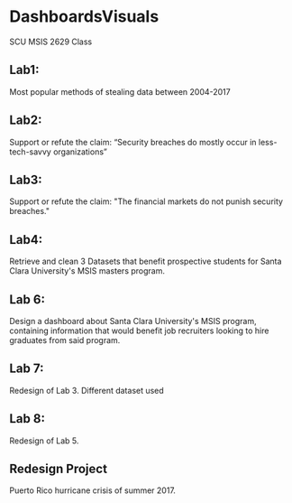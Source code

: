 # DashboardsVisuals
SCU MSIS 2629 Class

## Lab1:
Most popular methods of stealing data between 2004-2017

## Lab2:
Support or refute the claim:
“Security   breaches   do   mostly   occur   in   less-tech-savvy   organizations”

## Lab3:
Support or refute the claim:
"The financial markets do not punish security breaches."

## Lab4:
Retrieve and clean 3 Datasets that benefit prospective students
for Santa Clara University's MSIS masters program.

## Lab 6:
Design a dashboard about Santa Clara University's MSIS program,
containing information that would benefit job recruiters looking to hire graduates from said program.

## Lab 7:
Redesign of Lab 3.  Different dataset used

## Lab 8:
Redesign of Lab 5.

## Redesign Project
Puerto Rico hurricane crisis of summer 2017.
